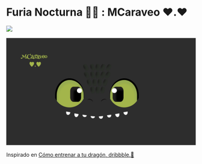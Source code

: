 # Furia Nocturna 🖤🐉 : MCaraveo ♥.♥

<img style="width: 100vw" src="https://user-images.githubusercontent.com/25497052/158045721-78766dee-5538-4c92-9f75-6aec28238a62.gif"/>

![overview](./assets/img/dragon.png)

<p>Inspirado en <a href="https://dribbble.com/shots/9782367-Ojos-animados">Cómo entrenar a tu dragón, dribbble.🎨</a></p>
